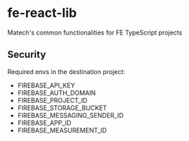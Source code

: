 # fe-react-lib

Matech's common functionalities for FE TypeScript projects

## Security

Required envs in the destination project:

* FIREBASE_API_KEY
* FIREBASE_AUTH_DOMAIN
* FIREBASE_PROJECT_ID
* FIREBASE_STORAGE_BUCKET
* FIREBASE_MESSAGING_SENDER_ID
* FIREBASE_APP_ID
* FIREBASE_MEASUREMENT_ID
